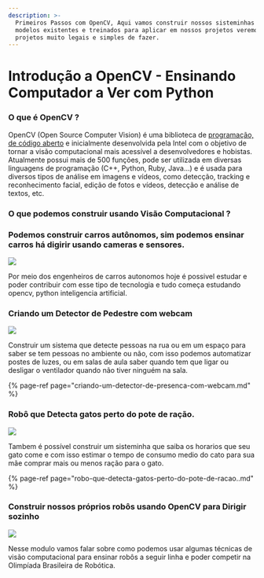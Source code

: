 ```yaml
---
description: >-
  Primeiros Passos com OpenCV, Aqui vamos construir nossos sisteminhas usando
  modelos existentes e treinados para aplicar em nossos projetos veremos 3
  projetos muito legais e simples de fazer.
---
```


# Introdução a OpenCV - Ensinando Computador a Ver com Python

### O que é OpenCV ? 

 OpenCV \(Open Source Computer Vision\) é uma biblioteca de [programação, de código aberto](https://blog.cedrotech.com/10-linguagens-de-programacao-mais-utilizadas-no-mercado-de-tecnologia/) e inicialmente desenvolvida pela Intel com o objetivo de tornar a visão computacional mais acessível a desenvolvedores e hobistas. Atualmente possui mais de 500 funções, pode ser utilizada em diversas linguagens de programação \(C++, Python, Ruby, Java…\) e é usada para diversos tipos de análise em imagens e vídeos, como  detecção, tracking e reconhecimento facial, edição de fotos e vídeos, detecção e análise de textos, etc.

### O que podemos construir usando Visão Computacional ? 

### Podemos construir carros autônomos, sim podemos ensinar carros há digirir usando cameras e sensores.

![](https://navoshta.com/images/posts/detecting-road-features/project_video_sample-2.gif)

Por meio dos engenheiros de carros autonomos hoje é possivel estudar e poder contribuir com esse tipo de tecnologia e tudo começa estudando opencv, python inteligencia artificial.

### Criando um Detector de Pedestre com webcam

![](https://miro.medium.com/max/960/1*-WkySYuR7koWY3g_Ikec2A.gif)

Construir um sistema que detecte pessoas na rua ou em um espaço para saber se tem pessoas no ambiente ou não, com  isso podemos automatizar postes de luzes, ou em salas de aula saber quando tem que ligar ou desligar o ventilador quando não tiver ninguém na sala.

{% page-ref page="criando-um-detector-de-presenca-com-webcam.md" %}

### Robô que Detecta gatos perto do pote de ração.

![](https://girliemac.com//assets/images/articles/2015/12/jamie-detected.png)

Tambem é possível construir um sisteminha que saiba os horarios que seu gato come e com isso estimar o tempo de consumo medio do cato para sua mãe comprar mais ou menos ração para o gato. 

{% page-ref page="robo-que-detecta-gatos-perto-do-pote-de-racao..md" %}

### Construir nossos próprios robôs usando OpenCV para Dirigir sozinho

![](https://thumbs.gfycat.com/SeveralAccomplishedIchneumonfly-size_restricted.gif)

Nesse modulo vamos falar sobre como podemos usar algumas técnicas de visão computacional para ensinar robôs a seguir linha e poder competir na Olimpíada Brasileira de Robótica.

###  

